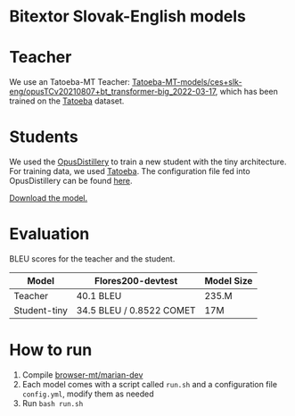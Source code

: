 # Bitextor Slovak-English models

# Teacher
We use an Tatoeba-MT Teacher: [Tatoeba-MT-models/ces+slk-eng/opusTCv20210807+bt_transformer-big_2022-03-17](https://object.pouta.csc.fi/Tatoeba-MT-models/ces+slk-eng/opusTCv20210807+bt_transformer-big_2022-03-17.zip), which has been trained on the [Tatoeba](https://github.com/Helsinki-NLP/Tatoeba-Challenge/tree/master/data) dataset.


# Students
We used the [OpusDistillery](https://github.com/Helsinki-NLP/OpusDistillery) to train a new student with the tiny architecture. For training data, we used [Tatoeba](https://github.com/Helsinki-NLP/Tatoeba-Challenge/tree/master/data). The configuration file fed into OpusDistillery can be found [here](https://github.com/Helsinki-NLP/OpusDistillery/blob/main/configs/hplt/config.hplt.slk-eng.yml).

[Download the model.](https://object.pouta.csc.fi/hplt_bitextor_models/slk-eng_tiny.zip)

# Evaluation
BLEU scores for the teacher and the student.

|Model|Flores200-devtest| Model Size |
|---|---|---|
|Teacher | 40.1 BLEU | 235.M |  - |
|Student-tiny | 34.5 BLEU / 0.8522 COMET | 17M | - |

# How to run
1. Compile [browser-mt/marian-dev](https://github.com/browsermt/marian-dev)
2. Each model comes with a script called `run.sh` and a configuration file `config.yml`, modify them as needed
3. Run `bash run.sh`